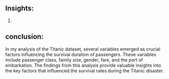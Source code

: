 ## Insights:
1.



## conclusion:

In my analysis of the Titanic dataset, several variables emerged as crucial factors influencing the survival duration of passengers. These variables include passenger class, family size, gender, fare, and the port of embarkation. The findings from this analysis provide valuable insights into the key factors that influenced the survival rates during the Titanic disaster.

